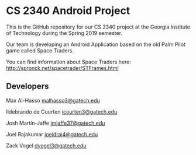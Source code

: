 # CS 2340 Android Project
This is the GitHub repository for our CS 2340 project at the Georgia Institute of Technology during the Spring 2019 semester.

Our team is developing an Android Application based on the old Palm Pilot game called Space Traders.

You can find information about Space Traders here: http://spronck.net/spacetrader/STFrames.html

## Developers


Max Al-Hasso                        malhasso3@gatech.edu

Ildebrando de Courten               icourten3@gatech.edu

Josh Martín-Jaffe                   jmjaffe37@gatech.edu

Joel Rajakumar                      joeldraj4@gatech.edu

Zack Vogel                          dvogel3@gatech.edu
